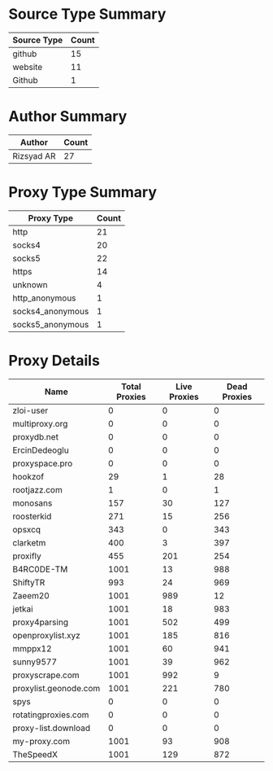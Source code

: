 # Source Type Summary

| Source Type | Count |
|-------------|-------|
| github | 15 |
| website | 11 |
| Github | 1 |


# Author Summary

| Author | Count |
|--------|-------|
| Rizsyad AR | 27 |


# Proxy Type Summary

| Proxy Type | Count |
|------------|-------|
| http | 21 |
| socks4 | 20 |
| socks5 | 22 |
| https | 14 |
| unknown | 4 |
| http_anonymous | 1 |
| socks4_anonymous | 1 |
| socks5_anonymous | 1 |


# Proxy Details

| Name | Total Proxies | Live Proxies | Dead Proxies |
|------|---------------|--------------|---------------|
| zloi-user | 0 | 0 | 0 |
| multiproxy.org | 0 | 0 | 0 |
| proxydb.net | 0 | 0 | 0 |
| ErcinDedeoglu | 0 | 0 | 0 |
| proxyspace.pro | 0 | 0 | 0 |
| hookzof | 29 | 1 | 28 |
| rootjazz.com | 1 | 0 | 1 |
| monosans | 157 | 30 | 127 |
| roosterkid | 271 | 15 | 256 |
| opsxcq | 343 | 0 | 343 |
| clarketm | 400 | 3 | 397 |
| proxifly | 455 | 201 | 254 |
| B4RC0DE-TM | 1001 | 13 | 988 |
| ShiftyTR | 993 | 24 | 969 |
| Zaeem20 | 1001 | 989 | 12 |
| jetkai | 1001 | 18 | 983 |
| proxy4parsing | 1001 | 502 | 499 |
| openproxylist.xyz | 1001 | 185 | 816 |
| mmppx12 | 1001 | 60 | 941 |
| sunny9577 | 1001 | 39 | 962 |
| proxyscrape.com | 1001 | 992 | 9 |
| proxylist.geonode.com | 1001 | 221 | 780 |
| spys | 0 | 0 | 0 |
| rotatingproxies.com | 0 | 0 | 0 |
| proxy-list.download | 0 | 0 | 0 |
| my-proxy.com | 1001 | 93 | 908 |
| TheSpeedX | 1001 | 129 | 872 |
